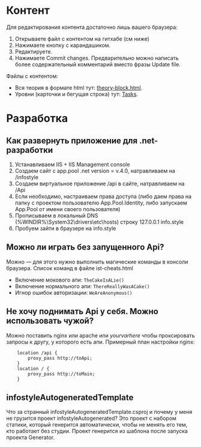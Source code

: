 # Контент

Для редактирования контента достаточно лишь вашего браузера:

1. Открываете файл с контентом на гитхабе (см ниже)
2. Нажимаете кнопку с карандашиком.
3. Редактируете.
4. Нажимаете Commit changes. Предварительно можно написать более содержательный комментарий вместо фразы Update file.

Файлы с контентом:

* Вся теория в формате html тут: [theory-block.html](infostyle/Controls/theory-block.html).
* Уровни (карточки и бегущая строка) тут: [Tasks](https://github.com/InfoStyleGame/InfoStyle/tree/master/Api/Tasks).


# Разработка

## Как развернуть приложение для .net-разработки

1. Устанавливаем IIS + IIS Management console
2. Создаем сайт с app.pool .net version = v.4.0, натравливаем на /infostyle
3. Создаем виртуальное приложение /api в сайте, натравливаем на /Api
4. Если необходимо, настраиваем права доступа (либо даем права на папку с проектом пользователю App.Pool.Identity, либо запускаем App.Pool от имени своего пользователя)
5. Прописываем в локальный DNS (%WINDIR%\System32\drivers\etc\hosts) строку 127.0.0.1 info.style
6. Пробуем зайти в браузере на info.style

## Можно ли играть без запущенного Api?

Можно — для этого нужно выполнить магические команды в консоли браузера. Список команд в файле ist-cheats.html

* Включение мокового апи: `TheCakeIsALie()`
* Включение нормального апи: `ThereReallyWasACake()`
* Игнор ошибок авторизации: `WeAreAnonymous()`

## Не хочу поднимать Api у себя. Можно использовать чужой?

Можно поставить nginx или apache или _yourvarhere_ чтобы проксировать запросы к другу, у которого есть апи.
Примерный план настройки nginx:

		location /api {
			proxy_pass http://toApi;
		}
		location / {
			proxy_pass http://toMain;
		}

## infostyleAutogeneratedTemplate

Что за странный infostyleAutogeneratedTemplate.csproj и почему у меня не грузится проект infostyleAutogenerated?
Это проект с набором статики, который генерится автоматически, чтобы не менять его тем, кто работает без студии.
Проект генерится из шаблона после запуска проекта Generator.
